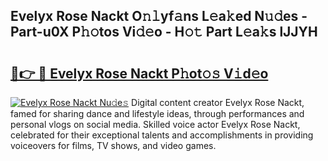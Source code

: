 ## Evelyx Rose Nackt O𝚗𝚕yf𝚊ns L𝚎a𝚔ed N𝚞𝚍es - Part-u0X P𝚑𝚘tos Vi𝚍𝚎o - H𝚘𝚝 Part L𝚎a𝚔s lJJYH

# <h2><a href="http://kf03ej.oniu.top/?m=Evelyx+Rose+Nackt">🔗👉 🔴 Evelyx Rose Nackt P𝚑ot𝚘𝚜 V𝚒d𝚎o</a></h2>

[![Evelyx Rose Nackt Nu𝚍e𝚜](https://i.imgur.com/0qMVB7G.gif)](http://kf03ej.oniu.top/?m=Evelyx+Rose+Nackt)
Digital content creator Evelyx Rose Nackt, famed for sharing dance and lifestyle ideas, through performances and personal vlogs on social media. Skilled voice actor Evelyx Rose Nackt, celebrated for their exceptional talents and accomplishments in providing voiceovers for films, TV shows, and video games.  
